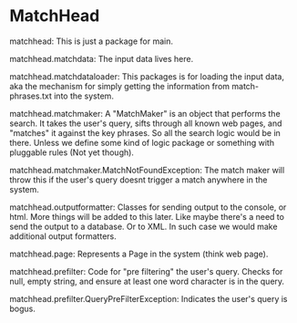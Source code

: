 # MatchHead

matchhead:  This is just a package for main.

matchhead.matchdata:  The input data lives here.

matchhead.matchdataloader:  This packages is for loading the input data, aka the mechanism for simply getting the information from match-phrases.txt into the system.

matchhead.matchmaker:  A "MatchMaker" is an object that performs the search. It takes the user's query, sifts through all known web pages, and "matches" it against the key phrases.  So all the search logic would be in there. Unless we define some kind of logic package or something with pluggable rules (Not yet though).

matchhead.matchmaker.MatchNotFoundException:  The match maker will throw this if the user's query doesnt trigger a match anywhere in the system.

matchhead.outputformatter:  Classes for sending output to the console, or html. More things will be added to this later. Like maybe there's a need to send the output to a database. Or to XML. In such case we would make additional output formatters.

matchhead.page:  Represents a Page in the system (think web page).

matchhead.prefilter:  Code for "pre filtering" the user's query. Checks for null, empty string, and ensure at least one word character is in the query.

matchhead.prefilter.QueryPreFilterException:  Indicates the user's query is bogus.
